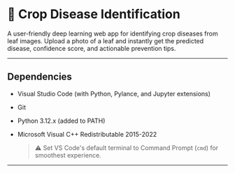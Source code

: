 # 🌱 Crop Disease Identification

A user-friendly deep learning web app for identifying crop diseases from leaf images. Upload a photo of a leaf and instantly get the predicted disease, confidence score, and actionable prevention tips.

---

## Dependencies

* Visual Studio Code (with Python, Pylance, and Jupyter extensions)
* Git
* Python 3.12.x (added to PATH)
* Microsoft Visual C++ Redistributable 2015-2022

  > ⚠️ Set VS Code's default terminal to Command Prompt (`cmd`) for smoothest experience.

---